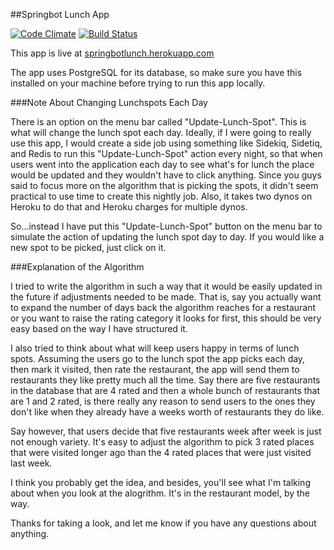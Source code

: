 ##Springbot Lunch App

[![Code Climate](https://codeclimate.com/github/taylormartin/Lunchbot/badges/gpa.svg)](https://codeclimate.com/github/taylormartin/Lunchbot)
[![Build Status](https://travis-ci.org/taylormartin/Lunchbot.svg?branch=master)](https://travis-ci.org/taylormartin/Lunchbot)

This app is live at [springbotlunch.herokuapp.com](https://springbotlunch.herokuapp.com)

The app uses PostgreSQL for its database, so make sure you have this installed on your machine before trying to run this
app locally.

###Note About Changing Lunchspots Each Day

There is an option on the menu bar called "Update-Lunch-Spot". This is what will change the lunch spot each day. Ideally, if I were going to really use this app, I
would create a side job using something like Sidekiq, Sidetiq, and Redis to run this "Update-Lunch-Spot" action every night, so that when users went into the 
application each day to see what's for lunch the place would be updated and they wouldn't have to click anything. Since you guys said to focus more on the algorithm that is picking the spots, it didn't
seem practical to use time to create this nightly job. Also, it takes two dynos on Heroku to do that and Heroku charges for multiple dynos.

So...instead I have put this "Update-Lunch-Spot" button on the menu bar to simulate the action of updating the lunch spot day to day. If you would like a new spot
to be picked, just click on it.

###Explanation of the Algorithm

 I tried to write the algorithm in such a way that it would be easily updated in the future if adjustments needed to be made. That is, say you actually want to expand
 the number of days back the algorithm reaches for a restaurant or you want to raise the rating category it looks for first, this should be very easy based on the way I have structured it.

 I also tried to think about what will keep users happy in terms of lunch spots. Assuming the users go to the lunch spot the app picks each day, then mark it visited, then rate the restaurant, the app will send them to restaurants they like pretty much all the time. Say there are five restaurants in the database that are 4 rated and then a whole bunch of restaurants that are 1 and 2 rated, is there really any reason to send users to the ones they don't like when they already have a weeks worth of restaurants they do like.

 Say however, that users decide that five restaurants week after week is just not enough variety. It's easy to adjust the algorithm to pick 3 rated places that were visited longer ago than the 4 rated places that were just visited last week.

 I think you probably get the idea, and besides, you'll see what I'm talking about when you look at the alogrithm. It's in the restaurant model, by the way.

 Thanks for taking a look, and let me know if you have any questions about anything.